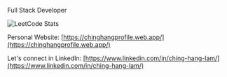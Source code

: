 Full Stack Developer

![LeetCode Stats](https://leetcode.card.workers.dev/chinghang0504?theme=default&font=baloo&extension=null)

Personal Website: [https://chinghangprofile.web.app/](https://chinghangprofile.web.app/)

Let's connect in LinkedIn: [https://www.linkedin.com/in/ching-hang-lam/](https://www.linkedin.com/in/ching-hang-lam/)
